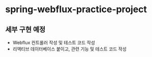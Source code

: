 # spring-webflux-practice-project

## 세부 구현 예정
- Webflux 컨트롤러 작성 및 테스트 코드 작성
- 리액티브 데이터베이스 붙이고, 관련 기능 및 테스트 코드 작성

